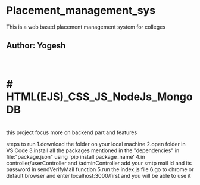 # Placement_management_sys<br>
This is a web based placement management system for colleges<br>
<h2>Author: Yogesh</h2><br>
<h1># HTML(EJS)_CSS_JS_NodeJs_MongoDB</h1><br>
this project focus more on backend part and features 


steps to run
1.download the folder on your local machine 
2.open folder in VS Code 
3.install all the packages mentioned in the "dependencies" in  file:"package.json" using 'pip install package_name'
4.in controller/userController and /adminController add your smtp mail id and its password in sendVerifyMail function
5.run the index.js file 
6.go to chrome or default browser and enter localhost:3000/first
and you will be able to use it 

